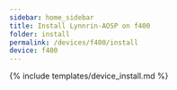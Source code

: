 ```yaml
---
sidebar: home_sidebar
title: Install Lynnrin-AOSP on f400
folder: install
permalink: /devices/f400/install
device: f400
---
```

{% include templates/device_install.md %}
